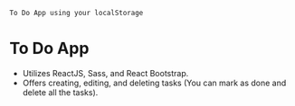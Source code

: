 `To Do App using your localStorage`

# To Do App
- Utilizes ReactJS, Sass, and React Bootstrap.
- Offers creating, editing, and deleting tasks (You can mark as done and delete all the tasks).
